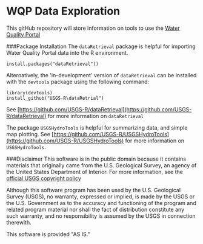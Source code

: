 WQP Data Exploration
====================

This gitHub repository will store information on tools to use the [Water Quality Portal](http://www.waterqualitydata.us/)


###Package Installation
The `dataRetrieval` package is helpful for importing Water Quality Portal data into the R environment. 

    install.packages("dataRetrieval"))
      
Alternatively, the 'in-development' version of `dataRetrieval` can be installed with the `devtools` package using the following command:

    library(devtools)
    install_github("USGS-R\dataRetrial")
    
    
See [https://github.com/USGS-R/dataRetrieval](https://github.com/USGS-R/dataRetrieval) for more information on `dataRetrieval`


The package `USGSHydroTools` is helpful for summarizing data, and simple map plotting. See [https://github.com/USGS-R/USGSHydroTools](https://github.com/USGS-R/USGSHydroTools) for more information on `USGSHydroTools`.
      
###Disclaimer
This software is in the public domain because it contains materials that originally came from the U.S. Geological Survey, an agency of the United States Department of Interior. For more information, see the [official USGS copyright policy](http://www.usgs.gov/visual-id/credit_usgs.html#copyright/ "official USGS copyright policy")

Although this software program has been used by the U.S. Geological Survey (USGS), no warranty, expressed or implied, is made by the USGS or the U.S. Government as to the accuracy and functioning of the program and related program material nor shall the fact of distribution constitute any such warranty, and no responsibility is assumed by the USGS in connection therewith.

This software is provided "AS IS."
